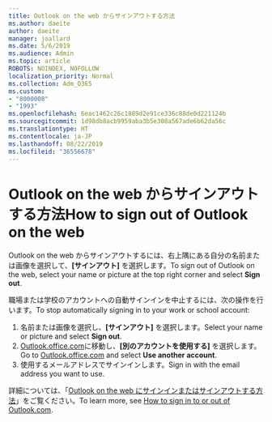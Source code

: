 ```yaml
---
title: Outlook on the web からサインアウトする方法
ms.author: daeite
author: daeite
manager: joallard
ms.date: 5/6/2019
ms.audience: Admin
ms.topic: article
ROBOTS: NOINDEX, NOFOLLOW
localization_priority: Normal
ms.collection: Adm_O365
ms.custom:
- "8000008"
- "1993"
ms.openlocfilehash: 6eac1462c26c1889d2e91ce336c88de0d221124b
ms.sourcegitcommit: 1d98db8acb9959aba3b5e308a567ade6b62da56c
ms.translationtype: HT
ms.contentlocale: ja-JP
ms.lasthandoff: 08/22/2019
ms.locfileid: "36556678"
---
```

# <a name="how-to-sign-out-of-outlook-on-the-web"></a><span data-ttu-id="bbebe-102">Outlook on the web からサインアウトする方法</span><span class="sxs-lookup"><span data-stu-id="bbebe-102">How to sign out of Outlook on the web</span></span>

<span data-ttu-id="bbebe-103">Outlook on the web からサインアウトするには、右上隅にある自分の名前または画像を選択して、**[サインアウト]** を選択します。</span><span class="sxs-lookup"><span data-stu-id="bbebe-103">To sign out of Outlook on the web, select your name or picture at the top right corner and select **Sign out**.</span></span>

<span data-ttu-id="bbebe-104">職場または学校のアカウントへの自動サインインを中止するには、次の操作を行います。</span><span class="sxs-lookup"><span data-stu-id="bbebe-104">To stop automatically signing in to your work or school account:</span></span>

1. <span data-ttu-id="bbebe-105">名前または画像を選択し、**[サインアウト]** を選択します。</span><span class="sxs-lookup"><span data-stu-id="bbebe-105">Select your name or picture and select **Sign out**.</span></span>
1. <span data-ttu-id="bbebe-106">[Outlook.office.com](https://outlook.office.com/)に移動し、**[別のアカウントを使用する]** を選択します。</span><span class="sxs-lookup"><span data-stu-id="bbebe-106">Go to [Outlook.office.com](https://outlook.office.com/) and select **Use another account**.</span></span>
1. <span data-ttu-id="bbebe-107">使用するメールアドレスでサインインします。</span><span class="sxs-lookup"><span data-stu-id="bbebe-107">Sign in with the email address you want to use.</span></span>

<span data-ttu-id="bbebe-108">詳細については、「[Outlook on the web にサインインまたはサインアウトする方法](https://support.office.com/article/763fab4d-0138-4814-b450-37fc286bcb79)」をご覧ください。</span><span class="sxs-lookup"><span data-stu-id="bbebe-108">To learn more, see [How to sign in to or out of Outlook.com](https://support.office.com/article/763fab4d-0138-4814-b450-37fc286bcb79).</span></span>